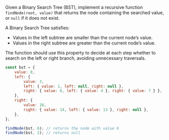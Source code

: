 Given a Binary Search Tree (BST), implement a recursive function `findNode(root, value)` that returns the node containing the searched value, or `null` if it does not exist.

A Binary Search Tree satisfies:

-   Values in the left subtree are smaller than the current node’s value.
-   Values in the right subtree are greater than the current node’s value.

The function should use this property to decide at each step whether to search on the left or right branch, avoiding unnecessary traversals.

```js
const bst = {
	value: 8,
	left: {
		value: 3,
		left: { value: 1, left: null, right: null },
		right: { value: 6, left: { value: 4 }, right: { value: 7 } },
	},
	right: {
		value: 10,
		right: { value: 14, left: { value: 13 }, right: null },
	},
};

findNode(bst, 6); // returns the node with value 6
findNode(bst, 2); // returns null
```
